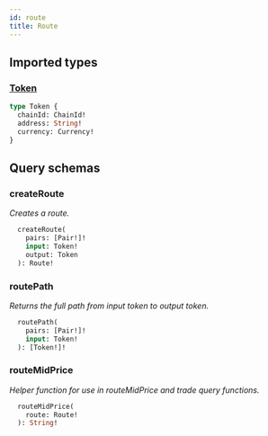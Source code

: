```yaml
---
id: route
title: Route
---
```


## Imported types

### [Token](../common-types#token)

```graphql
type Token {
  chainId: ChainId!
  address: String!
  currency: Currency!
}
```

## Query schemas

### createRoute

_Creates a route._

```graphql
  createRoute(
    pairs: [Pair!]!
    input: Token!
    output: Token
  ): Route!
```

### routePath

_Returns the full path from input token to output token._

```graphql
  routePath(
    pairs: [Pair!]!
    input: Token!
  ): [Token!]!
```

### routeMidPrice

_Helper function for use in routeMidPrice and trade query functions._

```graphql
  routeMidPrice(
    route: Route!
  ): String!
```
